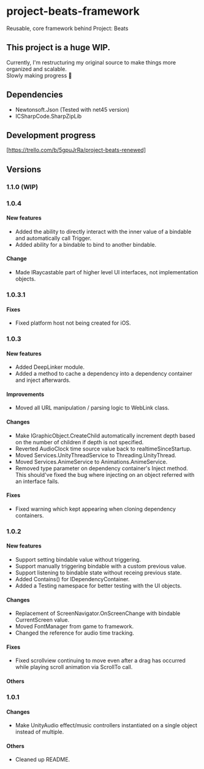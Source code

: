 # project-beats-framework
Reusable, core framework behind Project: Beats
  
## This project is a huge WIP.
Currently, I'm restructuring my original source to make things more organized and scalable.  
Slowly making progress 🧩

## Dependencies
- Newtonsoft.Json (Tested with net45 version)
- ICSharpCode.SharpZipLib

## Development progress
[https://trello.com/b/5gpuJrRa/project-beats-renewed]

## Versions
### 1.1.0 (WIP)

### 1.0.4
#### New features
- Added the ability to directly interact with the inner value of a bindable and automatically call Trigger.
- Added ability for a bindable to bind to another bindable.
#### Change
- Made IRaycastable part of higher level UI interfaces, not implementation objects.

### 1.0.3.1
#### Fixes
- Fixed platform host not being created for iOS.

### 1.0.3
#### New features
- Added DeepLinker module.
- Added a method to cache a dependency into a dependency container and inject afterwards.
#### Improvements
- Moved all URL manipulation / parsing logic to WebLink class.
#### Changes
- Make IGraphicObject.CreateChild automatically increment depth based on the number of children if depth is not specified.
- Reverted AudioClock time source value back to realtimeSinceStartup.
- Moved Services.UnityThreadService to Threading.UnityThread.
- Moved Services.AnimeService to Animations.AnimeService.
- Removed type parameter on dependency container's Inject method. This should've fixed the bug where injecting on an object referred with an interface fails.
#### Fixes
- Fixed warning which kept appearing when cloning dependency containers.

### 1.0.2
#### New features
- Support setting bindable value without triggering.
- Support manually triggering bindable with a custom previous value.
- Support listening to bindable state without receing previous state.
- Added Contains<T>() for IDependencyContainer.
- Added a Testing namespace for better testing with the UI objects.
#### Changes
- Replacement of ScreenNavigator.OnScreenChange with bindable CurrentScreen value.
- Moved FontManager from game to framework.
- Changed the reference for audio time tracking.
#### Fixes
- Fixed scrollview continuing to move even after a drag has occurred while playing scroll animation via ScrollTo call.
#### Others

### 1.0.1
#### Changes
- Make UnityAudio effect/music controllers instantiated on a single object instead of multiple.
#### Others
- Cleaned up README.